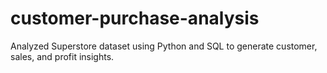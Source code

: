# customer-purchase-analysis
Analyzed Superstore dataset using Python and SQL to generate customer, sales, and profit insights.
